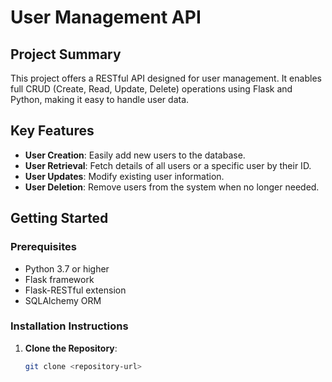 # User Management API

## Project Summary
This project offers a RESTful API designed for user management. It enables full CRUD (Create, Read, Update, Delete) operations using Flask and Python, making it easy to handle user data.

## Key Features
- **User Creation**: Easily add new users to the database.
- **User Retrieval**: Fetch details of all users or a specific user by their ID.
- **User Updates**: Modify existing user information.
- **User Deletion**: Remove users from the system when no longer needed.

## Getting Started

### Prerequisites
- Python 3.7 or higher
- Flask framework
- Flask-RESTful extension
- SQLAlchemy ORM

### Installation Instructions
1. **Clone the Repository**:
   ```bash
   git clone <repository-url>
